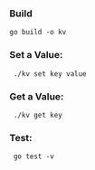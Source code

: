 ### Build

`go build -o kv`

### Set a Value:

` ./kv set key value`

### Get a Value:

` ./kv get key`

### Test:

` go test -v`
